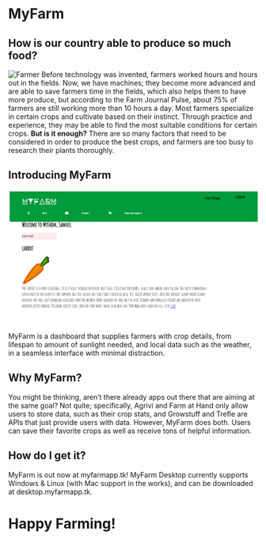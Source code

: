 # MyFarm
## How is our country able to produce so much food?
![Farmer](https://myfarmapp.tk/hero.jpeg)
Before technology was invented, farmers worked hours and hours out in the fields.
Now, we have machines; they become more advanced and are able to save farmers time in the fields, which also helps them to have more produce, but according to the Farm Journal Pulse, about 75% of farmers are still working more than 10 hours a day.
Most farmers specialize in certain crops and cultivate based on their instinct.
Through practice and experience, they may be able to find the most suitable conditions for certain crops.
**But is it enough?**
There are so many factors that need to be considered in order to produce the best crops, and farmers are too busy to research their plants thoroughly.
## Introducing MyFarm
![MyFarm](hero.png)
MyFarm is a dashboard that supplies farmers with crop details, from lifespan to amount of sunlight needed, and local data such as the weather, in a seamless interface with minimal distraction.
## Why MyFarm?
You might be thinking, aren’t there already apps out there that are aiming at the same goal?
Not quite; specifically, Agrivi and Farm at Hand only allow users to store data, such as their crop stats, and Growstuff and Trefle are APIs that just provide users with data.
However, MyFarm does both. Users can save their favorite crops as well as receive tons of helpful information.
## How do I get it?
MyFarm is out now at myfarmapp.tk! MyFarm Desktop currently supports Windows & Linux (with Mac support in the works), and can be downloaded at desktop.myfarmapp.tk.
# Happy Farming!
